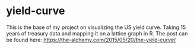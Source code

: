 # yield-curve
This is the base of my project on visualizing the US yield curve. Taking 15 years of treasury data and mapping it on a lattice graph in R.
The post can be found here: https://the-alchemy.com/2015/05/20/the-yield-curve/
